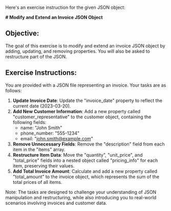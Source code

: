 Here's an exercise instruction for the given JSON object:

**# Modify and Extend an Invoice JSON Object**

## **Objective:**
The goal of this exercise is to modify and extend an invoice JSON object by adding, updating, and removing properties. You will also be asked to restructure part of the JSON.

## **Exercise Instructions:**

You are provided with a JSON file representing an invoice.
Your tasks are as follows:

1. **Update Invoice Date**: Update the "invoice_date" property to reflect the current date (2023-03-20).
2. **Add New Customer Information**: Add a new property called "customer_representative" to the customer object, containing the following fields:
	* name: "John Smith"
	* phone_number: "555-1234"
	* email: "john.smith@example.com"
3. **Remove Unnecessary Fields**: Remove the "description" field from each item in the "items" array.
4. **Restructure Item Data**: Move the "quantity", "unit_price", and "total_price" fields into a nested object called "pricing_info" for each item, preserving their values.
5. **Add Total Invoice Amount**: Calculate and add a new property called "total_amount" to the invoice object, which represents the sum of the total prices of all items.

Note: The tasks are designed to challenge your understanding of JSON manipulation and restructuring, while also introducing you to real-world scenarios involving invoices and customer data.